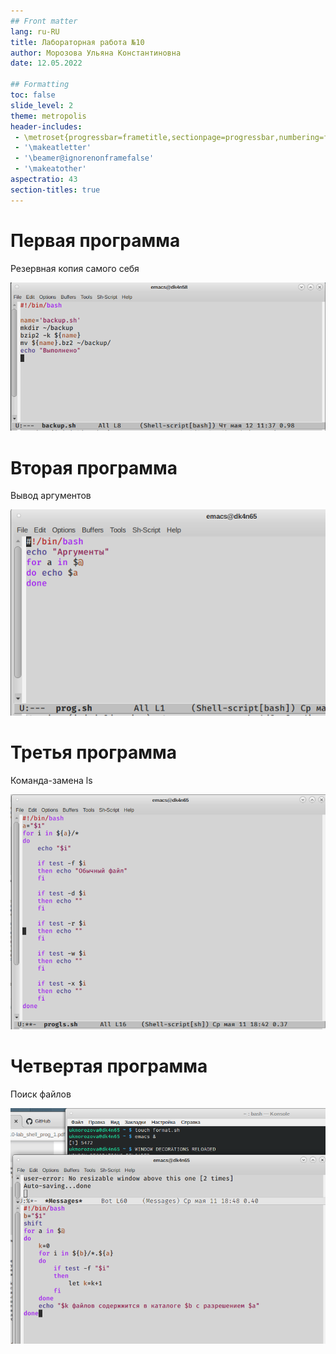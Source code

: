 ```yaml
---
## Front matter
lang: ru-RU
title: Лабораторная работа №10
author: Морозова Ульяна Константиновна
date: 12.05.2022

## Formatting
toc: false
slide_level: 2
theme: metropolis
header-includes: 
 - \metroset{progressbar=frametitle,sectionpage=progressbar,numbering=fraction}
 - '\makeatletter'
 - '\beamer@ignorenonframefalse'
 - '\makeatother'
aspectratio: 43
section-titles: true
---
```


# Первая программа

Резервная копия самого себя

![Код](5.1.png)

# Вторая программа

Вывод аргументов

![Код](9.png)

# Третья программа

Команда-замена ls

![Код](12.png)

# Четвертая программа

Поиск файлов

![Код](16.png)
